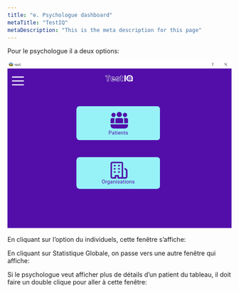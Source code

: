 ```yaml
---
title: "e. Psychologue dashboard"
metaTitle: "TestIQ"
metaDescription: "This is the meta description for this page"
---
```


Pour le psychologue il a deux options:

![frame](https://github.com/z-sohaib/iq-documentation/blob/main/src/images/capture/page_org.PNG?raw=true)

En cliquant sur l’option du individuels, cette fenêtre s’affiche: 


En cliquant sur Statistique Globale, on passe vers une autre fenêtre qui affiche:


Si le psychologue veut afficher plus de détails d’un patient du tableau, il doit faire un double clique pour aller à cette fenêtre: